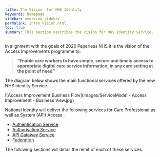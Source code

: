 ```yaml
---
title: The Vision  for NHS Identity
keywords: homepage
sidebar: overview_sidebar
permalink: Intro_Vision.html
toc: true
summary: This section describes the Vision for NHS Identity Service.
---
```


In alignment with the goals of 2020 Paperless NHS it is the vision of the Access Improvements programme to: 



> **“Enable care workers to have simple, secure and timely access to appropriate digital care service information, in any care setting at the point of need”**





<!-- This is a PNG image 
![PNG Image](images/Capture.PNG) -->

The diagram below shows the main functional services offered by the new NHS Identity Service.

![Access Improvement Business Flow](images/ServiceModel -  Access Improvement -  Business View.jpg)

National Identity will deliver the following services for Care Professional as well as System (API) Access :

* [Authentication Service](Intro_Authentication.html)
* [Authorisation Service](Intro_Authorisation.html)
* [API Gateway Service](Intro_APIGateway.html)
* [Federation](Intro_Federation.html)

The following sections will detail the remit of each of these services.
<!-- One time Password
![One Time Password](images/OTP_OATH.PNG)-->

<!-- HMAC One time Password -->

<!-- ![HMAC One Time Password](images/HOTP.PNG) -->

<!-- Push Notification Screen 1 -->

<!-- ![Push Notification Log in forgerock](images/PushNotification1.PNG) -->

<!-- Push Notification Screen 2 -->

<!-- ![Push Notification - touch ID for Forgerock](images/PushNotification2.PNG) -->

<!-- This is a -->